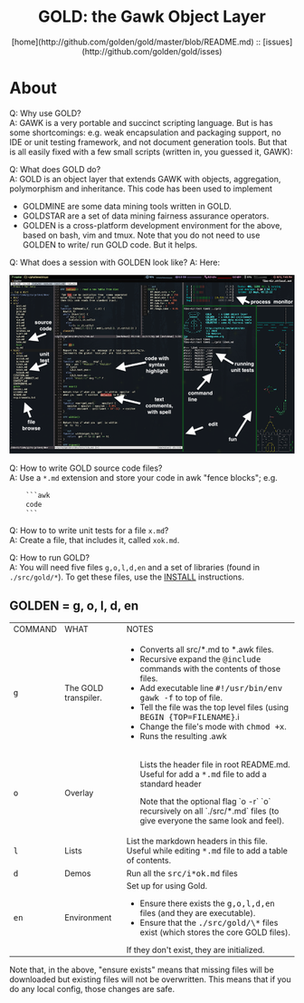 <a name=top>
<h1 align=center>GOLD: the Gawk Object Layer</h1>
<p  align=center>
[home](http://github.com/golden/gold/master/blob/README.md) :: 
[issues](http://github.com/golden/gold/isses) 
</p>

# About
Q: Why use GOLD?   
A: GAWK is a very portable and succinct scripting language. 
But is 
has some shortcomings: e.g. weak encapsulation and packaging support, no IDE or unit testing framework,
    and not document generation tools. 
But that is all easily fixed with a few small scripts (written in, you guessed it, GAWK):

Q: What does GOLD do?    
A: GOLD is an object layer that extends GAWK with objects, aggregation, polymorphism and inheritance.   This code has been used to implement


- GOLDMINE are some data mining tools written in GOLD.
- GOLDSTAR are a set of data mining fairness assurance operators. 
- GOLDEN is a cross-platform development environment for the above,  based on bash, vim and tmux. 
  Note that you do not need to use GOLDEN to write/ run GOLD code. But it helps.


Q: What does a session with GOLDEN look like? 
A: Here:

<p align=center><a href="https://github.com/golden/dev/blob/master/etc/img/screen.png"><img src="https://github.com/golden/dev/blob/master/etc/img/screen.png" width=900></a></p>


Q: How to write GOLD source code files?    
A:  Use a `*.md` extension
and store your code in  awk "fence blocks"; e.g.

        ```awk
        code
        ```

Q: How to to write unit tests for a file `x.md`?   
A:  Create a file, that includes it, called `xok.md`.

Q: How to run GOLD?   
A: You will need five files 
  `g,o,l,d,en` 
and a set of libraries (found in `./src/gold/*`).  To get these files, use the [INSTALL](INSTALL.md) instructions.


## GOLDEN = g, o, l, d, en

<table>
<tr><td>COMMAND </td><td>WHAT</td><td> NOTES</td></tr>
<tr><td><tt>g</tt>  </td><td> The GOLD transpiler.</td><td><ul> 
<li>Converts all src/*.md to *.awk files.
<li> Recursive expand the <tt>@include</tt> commands with the contents of those files.
<li> Add executable line <tt>#!/usr/bin/env gawk -f</tt> to top of file.
<li> Tell the file was the top level files (using <tt>BEGIN {TOP=FILENAME}</tt>.i
<li>Change the  file's mode with <tt>chmod +x</tt>.
<li> Runs the resulting .awk</ul>
</tr>
<tr><td><tt>o</tt>  </td><td> Overlay</td><td><ul> Lists the header file in root README.md. Useful for add a <tt>*.md</tt> file to  add a standard header
<p> Note that the optional flag `o -r`
`o` recursively on all `./src/*.md` files (to give everyone the same look and feel).
</td></tr>
<tr><td> <tt>l</tt> </td><td> Lists</td><td>List the markdown headers in this file. Useful while editing <tt>*.md</tt> file to  add a table of contents. </td></tr>
<tr><td> <tt>d</tt> </td><td> Demos </td><td> Run all the <tt>src/i*ok.md</tt> files</td></tr>
<tr><td> <tt>en</tt>  </td><td>Environment</td><td>  Set up for using Gold. <ul><li> Ensure there  exists the <tt>g,o,l,d,en</tt> files (and they are executable).<li> Ensure that the <tt>./src/gold/\*</tt> files exist (which stores the core GOLD files).</ul>If they don't exist, they are initialized.
 </td></tr></table>

Note that, in the above, "ensure exists" means that missing files
will be downloaded but existing files will not be overwritten. This means that
if you do any local config, those changes are safe.


